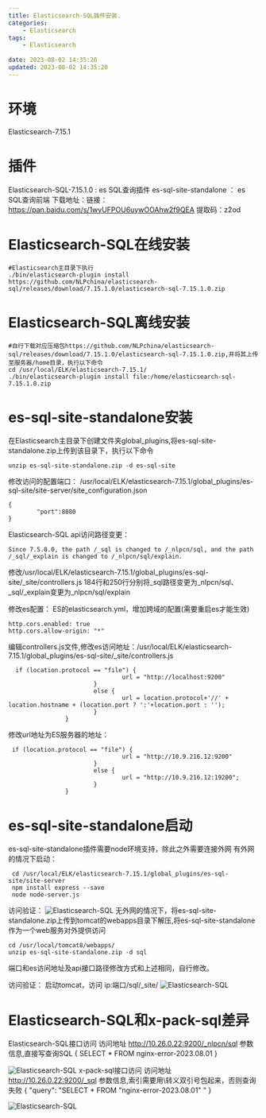 ```yaml
---
title: Elasticsearch-SQL插件安装.
categories:
	- Elasticsearch
tags: 
	- Elasticsearch
	
date: 2023-08-02 14:35:20
updated: 2023-08-02 14:35:20
---
```

<!-- toc -->
# <span id="inline-blue">环境</span>
Elasticsearch-7.15.1
# <span id="inline-blue">插件</span>
Elasticsearch-SQL-7.15.1.0 : es SQL查询插件
es-sql-site-standalone ： es SQL查询前端
下载地址：链接：https://pan.baidu.com/s/1wyUFPOU6uywOOAhw2f9QEA 
提取码：z2od
# <span id="inline-blue">Elasticsearch-SQL在线安装</span>
```shell
#Elasticsearch主目录下执行
./bin/elasticsearch-plugin install https://github.com/NLPchina/elasticsearch-sql/releases/download/7.15.1.0/elasticsearch-sql-7.15.1.0.zip
```

# <span id="inline-blue">Elasticsearch-SQL离线安装</span>
```shell
#自行下载对应压缩包https://github.com/NLPchina/elasticsearch-sql/releases/download/7.15.1.0/elasticsearch-sql-7.15.1.0.zip,并将其上传至服务器/home目录，执行以下命令
cd /usr/local/ELK/elasticsearch-7.15.1/
./bin/elasticsearch-plugin install file:/home/elasticsearch-sql-7.15.1.0.zip
```
# <span id="inline-blue">es-sql-site-standalone安装</span>
在Elasticsearch主目录下创建文件夹global_plugins,将es-sql-site-standalone.zip上传到该目录下，执行以下命令
```shell
unzip es-sql-site-standalone.zip -d es-sql-site
```
修改访问的配置端口：
/usr/local/ELK/elasticsearch-7.15.1/global_plugins/es-sql-site/site-server/site_configuration.json
```shell
{
        "port":8080
}
```
Elasticsearch-SQL api访问路径变更：
```shell
Since 7.5.0.0, the path /_sql is changed to /_nlpcn/sql, and the path /_sql/_explain is changed to /_nlpcn/sql/explain.
```
修改/usr/local/ELK/elasticsearch-7.15.1/global_plugins/es-sql-site/_site/controllers.js
184行和250行分别将_sql路径变更为_nlpcn/sql、_sql/_explain变更为_nlpcn/sql/explain

修改es配置：
ES的elasticsearch.yml，增加跨域的配置(需要重启es才能生效) 
```shell
http.cors.enabled: true  
http.cors.allow-origin: "*"
```
编辑controllers.js文件,修改es访问地址：/usr/local/ELK/elasticsearch-7.15.1/global_plugins/es-sql-site/_site/controllers.js
```shell
  if (location.protocol == "file") {
                                url = "http://localhost:9200"
                        }
                        else {
                                url = location.protocol+'//' + location.hostname + (location.port ? ':'+location.port : '');
                        }
                }
```
修改url地址为ES服务器的地址：
```shell
 if (location.protocol == "file") {
                                url = "http://10.9.216.12:9200"
                        }
                        else {
                                url = "http://10.9.216.12:19200";
                        }
                }

```
# <span id="inline-blue">es-sql-site-standalone启动</span>
es-sql-site-standalone插件需要node环境支持，除此之外需要连接外网
有外网的情况下启动：
```shell
 cd /usr/local/ELK/elasticsearch-7.15.1/global_plugins/es-sql-site/site-server
 npm install express --save
 node node-server.js
```
访问验证：
![Elasticsearch-SQL](/images/elasticsearch/es_20230802_001.png)
无外网的情况下，将es-sql-site-standalone.zip上传到tomcat的webapps目录下解压,将es-sql-site-standalone作为一个web服务对外提供访问
```shell
cd /usr/local/tomcat8/webapps/
unzip es-sql-site-standalone.zip -d sql
```
端口和es访问地址及api接口路径修改方式和上述相同，自行修改。

访问验证：
启动tomcat，访问 ip:端口/sql/_site/ 
![Elasticsearch-SQL](/images/elasticsearch/es_20230802_002.png)

# <span id="inline-blue">Elasticsearch-SQL和x-pack-sql差异</span>
Elasticsearch-SQL接口访问
访问地址
http://10.26.0.22:9200/_nlpcn/sql
参数信息,直接写查询SQL
{
	SELECT * FROM nginx-error-2023.08.01
}


![Elasticsearch-SQL](/images/elasticsearch/es_20230802_003.png)
x-pack-sql接口访问
访问地址
http://10.26.0.22:9200/_sql
参数信息,索引需要用\转义双引号包起来，否则查询失败
{
  "query": "SELECT * FROM \"nginx-error-2023.08.01\" "
}

![Elasticsearch-SQL](/images/elasticsearch/es_20230802_004.png)